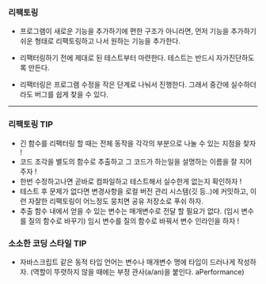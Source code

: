 ### 리팩토링

- 프로그램이 새로운 기능을 추가하기에 편한 구조가 아니라면, 먼저 기능을 추가하기 쉬운 형태로 리팩토링하고 나서 원하는 기능을 추가한다.

- 리팩터링하기 전에 제대로 된 테스트부터 마련한다. 테스트는 반드시 자가진단하도록 만든다.

- 리팩터링은 프로그램 수정을 작은 단계로 나눠서 진행한다. 그래서 중간에 실수하더라도 버그를 쉽게 찾을 수 있다.

---

### 리팩토링 TIP

- 긴 함수를 리팩터링 할 때는 전체 동작을 각각의 부분으로 나눌 수 있는 지점을 찾자 !
- 코드 조각을 별도의 함수로 추출하고 그 코드가 하는일을 설명하는 이름을 잘 지어주자 !
- 한번 수정하고나면 곧바로 컴파일하고 테스트해서 실수한게 없는지 확인하자 !
- 테스트 후 문제가 없다면 변경사항을 로컬 버전 관리 시스템(깃 등..)에 커밋하고, 이런 자잘한 리팩토링이 어느정도 뭉치면 공유 저장소로 푸쉬 하자.
- 추출 함수 내에서 얻을 수 있는 변수는 매개변수로 전달 할 필요가 없다. (임시 변수를 질의 함수로 바꾸기)
  임시 변수를 질의 함수로 바꿔서 변수 인라인을 하자 !

### 소소한 코딩 스타일 TIP

- 자바스크립트 같은 동적 타입 언어는 변수나 매개변수 명에 타입이 드러나게 작성하자.
  (역할이 뚜렷하지 않을 때에는 부정 관사(a/an)을 붙인다. aPerformance)
